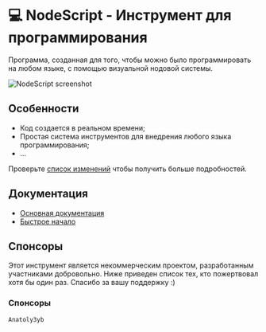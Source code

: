 💻 NodeScript - Инструмент для программирования
=========================

Программа, созданная для того, чтобы можно было программировать на любом языке, с помощью визуальной нодовой системы.

![NodeScript screenshot](https://cdn.discordapp.com/attachments/858276521972858881/1280069403391823912/image.png?ex=66dc0308&is=66dab188&hm=c925b07a0bc5dc97ed96bfbdc441a0f33f56fafb27fba9709b8f73d4c24eebc9&)

Особенности
---------------------------

- Код создается в реальном времени;
- Простая система инструментов для внедрения любого языка программирования;
- ...

Проверьте [список изменений](--) чтобы получить больше подробностей.


Документация
---------------

- [Основная документация](https://)
- [Быстрое начало](https://)


Спонсоры
-----------

Этот инструмент является некоммерческим проектом, разработанным участниками добровольно. Ниже приведен список тех, кто пожертвовал хотя бы один раз. 
Спасибо за вашу поддержку :)

### Спонсоры

```
Anatoly3yb
```
